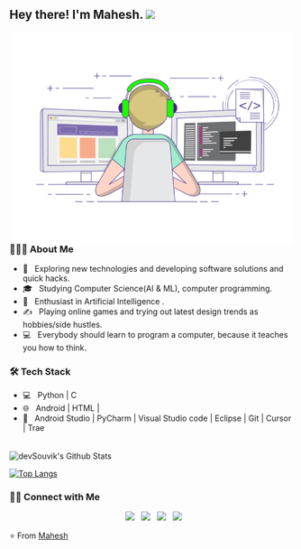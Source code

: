 <h2> Hey there! I'm Mahesh. <img src="https://github.com/souvikguria98/souvikguria98/blob/master/Hi.gif" width="25"></h2>
<img align="right" alt="GIF" src="https://raw.githubusercontent.com/devSouvik/devSouvik/master/gif3.gif" width="500"/>

<h3> 👨🏻‍💻 About Me </h3>

- 🤔 &nbsp; Exploring new technologies and developing software solutions and quick hacks.
- 🎓 &nbsp; Studying Computer Science(AI & ML), computer programming.
- 🌱 &nbsp; Enthusiast in Artificial Intelligence .
- ✍️ &nbsp; Playing online games and trying out latest design trends as hobbies/side hustles.
- 💻 &nbsp; Everybody should learn to program a computer, because it teaches you how to think.
  
<h3>🛠 Tech Stack</h3>

- 💻 &nbsp; Python | C 
- 🌐 &nbsp; Android | HTML |
- 🔧 &nbsp; Android Studio | PyCharm | Visual Studio code | Eclipse | Git | Cursor | Trae

<br>

<img align="center" src="https://github-readme-stats.vercel.app/api?username=ItsMaheshHere&include_all_commits=true&count_private=true&show_icons=true&line_height=20&title_color=7A7ADB&icon_color=2234AE&text_color=D3D3D3&bg_color=0,000000,130F40" alt="devSouvik's Github Stats">

</br>

[![Top Langs](https://github-readme-stats.vercel.app/api/top-langs/?username=ItsMaheshHere&layout=compact&text_color=daf7dc&bg_color=151515)](https://github.com/ItsMaheshHere/github-readme-stats)


<h3> 🤝🏻 Connect with Me </h3>

<p align="center">
&nbsp; <a href="https://x.com/ItsMahesh_Here" target="_blank" rel="noopener noreferrer"><img src="https://img.icons8.com/plasticine/100/000000/twitter.png" width="50" /></a>  
&nbsp; <a href="https://www.instagram.com/ig_mah3sh/#" target="_blank" rel="noopener noreferrer"><img src="https://img.icons8.com/plasticine/100/000000/instagram-new.png" width="50" /></a>  
&nbsp; <a href="https://www.linkedin.com/in/its-mahesh-saran/" target="_blank" rel="noopener noreferrer"><img src="https://img.icons8.com/plasticine/100/000000/linkedin.png" width="50" /></a>
&nbsp; <a href="maheshsaran477@gmail.com" target="_blank" rel="noopener noreferrer"><img src="https://img.icons8.com/plasticine/100/000000/gmail.png"  width="50" /></a>
</p>

⭐️ From [Mahesh](https://github.com/ItsMaheshHere)
